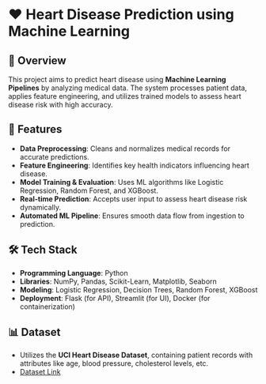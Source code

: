 # ❤️ Heart Disease Prediction using Machine Learning

## 📌 Overview
This project aims to predict heart disease using **Machine Learning Pipelines** by analyzing medical data. The system processes patient data, applies feature engineering, and utilizes trained models to assess heart disease risk with high accuracy.

## 🚀 Features
- **Data Preprocessing**: Cleans and normalizes medical records for accurate predictions.
- **Feature Engineering**: Identifies key health indicators influencing heart disease.
- **Model Training & Evaluation**: Uses ML algorithms like Logistic Regression, Random Forest, and XGBoost.
- **Real-time Prediction**: Accepts user input to assess heart disease risk dynamically.
- **Automated ML Pipeline**: Ensures smooth data flow from ingestion to prediction.

## 🛠️ Tech Stack
- **Programming Language**: Python  
- **Libraries**: NumPy, Pandas, Scikit-Learn, Matplotlib, Seaborn  
- **Modeling**: Logistic Regression, Decision Trees, Random Forest, XGBoost  
- **Deployment**: Flask (for API), Streamlit (for UI), Docker (for containerization)

## 📊 Dataset
- Utilizes the **UCI Heart Disease Dataset**, containing patient records with attributes like age, blood pressure, cholesterol levels, etc.
- [Dataset Link](https://www.kaggle.com/ronitf/heart-disease-uci)


